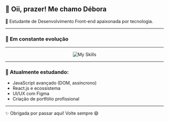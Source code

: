 ## 👋 Oii, prazer! Me chamo Débora  
🎯 Estudante de Desenvolvimento Front-end apaixonada por tecnologia.

---

### 🚀 Em constante evolução

---


<div align="center">
  <img src="https://skillicons.dev/icons?i=git,html,css,js,typescript,figma,tailwind,nodejs,npm,webpack,mysql&theme=light&perline=6" alt="My Skills" />
</div>

---

### 🌱 Atualmente estudando:
- JavaScript avançado (DOM, assíncrono)
- React.js e ecossistema
- UI/UX com Figma
- Criação de portfólio profissional


---

✨ Obrigada por passar aqui! Volte sempre 😄

<!--
**dboravitoria/dboravitoria** is a ✨ _special_ ✨ repository because its `README.md` (this file) appears on your GitHub profile.

Here are some ideas to get you started:

- 🔭 I’m currently working on ...
- 🌱 I’m currently learning ...
- 👯 I’m looking to collaborate on ...
- 🤔 I’m looking for help with ...
- 💬 Ask me about ...
- 📫 How to reach me: ...
- 😄 Pronouns: ...
- ⚡ Fun fact: ...
-->
